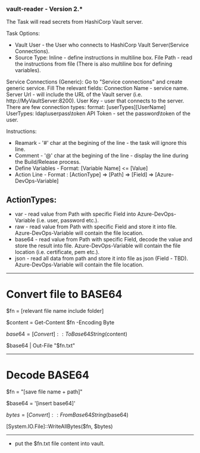 
### vault-reader - Version 2.*
The Task will read secrets from HashiCorp Vault server.

Task Options:
   * Vault User - the User who connects to HashiCorp Vault Server(Service Connections).
   * Source Type:
      Inline - define instructions in multiline box.
      File Path - read the instructions from file (There is also multiline box for defining variables).

Service Connections (Generic):
Go to "Service connections" and create generic service.
Fill The relevant fields:
   Connection Name - service name.
   Server Url - will include the URL of the Vault server (i.e. http://MyVaultServer:8200).
   User Key - user that connects to the server. There are few connection types:
      format: [userTypes]\[UserName]
      UserTypes: ldap\userpass\token
   API Token - set the password\token of the user.

Instructions:
* Reamark - '#' char at the begining of the line - the task will ignore this line.
* Comment - '@' char at the begining of the line - display the line during the Build/Release process.
* Define Variables - Format: [Variable Name] <= [Value]
* Action Line - Format : [ActionType] => [Path] => [Field] => [Azure-DevOps-Variable]

##    ActionTypes:
   * var - read value from Path with specific Field into Azure-DevOps-Variable (i.e. user, password etc.).
   * raw - read value from Path with specific Field and store it into file. Azure-DevOps-Variable will contain the file location.
   * base64 - read value from Path with specific Field, decode the value and store the result into file. Azure-DevOps-Variable will contain the file location (i.e. certificate, pem etc.).
   * json - read all data from path and store it into file as json (Field - TBD). Azure-DevOps-Variable will contain the file location.

-------------------------------------------------------
   # Convert file to BASE64
   $fn = [relevant file name include folder]

   $content = Get-Content $fn -Encoding Byte
   
   $base64 = [Convert]::ToBase64String($content)
   
   $base64 | Out-File "$fn.txt"

-------------------------------------------------------
   # Decode BASE64
   
   $fn = "[save file name + path]"
   
   $base64 = '[insert base64]'
   
   $bytes = [Convert]::FromBase64String($base64)
   
   [System.IO.File]::WriteAllBytes($fn, $bytes)

-------------------------------------------------------
* put the $fn.txt file content into vault.
